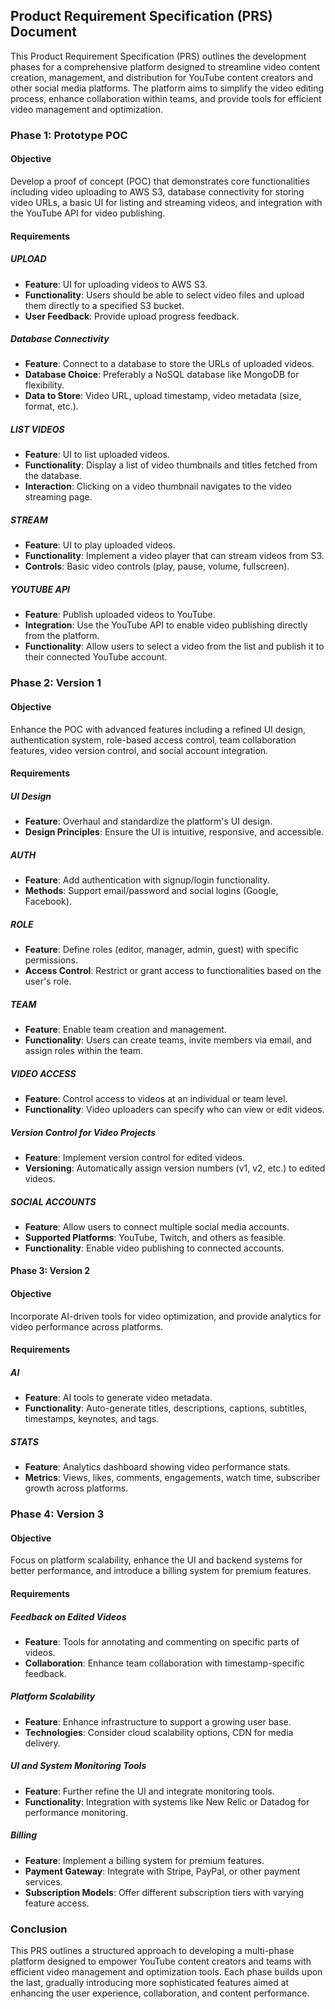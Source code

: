 ## Product Requirement Specification (PRS) Document

This Product Requirement Specification (PRS) outlines the development phases for a comprehensive platform designed to streamline video content creation, management, and distribution for YouTube content creators and other social media platforms. The platform aims to simplify the video editing process, enhance collaboration within teams, and provide tools for efficient video management and optimization.

### Phase 1: Prototype POC

#### Objective

Develop a proof of concept (POC) that demonstrates core functionalities including video uploading to AWS S3, database connectivity for storing video URLs, a basic UI for listing and streaming videos, and integration with the YouTube API for video publishing.

#### Requirements

##### UPLOAD

- <strong>Feature</strong>: UI for uploading videos to AWS S3.
- <strong>Functionality</strong>: Users should be able to select video files and upload them directly to a specified S3 bucket.
- <strong>User Feedback</strong>: Provide upload progress feedback.

##### Database Connectivity

- <strong>Feature</strong>: Connect to a database to store the URLs of uploaded videos.
- <strong>Database Choice</strong>: Preferably a NoSQL database like MongoDB for flexibility.
- <strong>Data to Store</strong>: Video URL, upload timestamp, video metadata (size, format, etc.).

##### LIST VIDEOS

- <strong>Feature</strong>: UI to list uploaded videos.
- <strong>Functionality</strong>: Display a list of video thumbnails and titles fetched from the database.
- <strong>Interaction</strong>: Clicking on a video thumbnail navigates to the video streaming page.

##### STREAM

- <strong>Feature</strong>: UI to play uploaded videos.
- <strong>Functionality</strong>: Implement a video player that can stream videos from S3.
- <strong>Controls</strong>: Basic video controls (play, pause, volume, fullscreen).

##### YOUTUBE API

- <strong>Feature</strong>: Publish uploaded videos to YouTube.
- <strong>Integration</strong>: Use the YouTube API to enable video publishing directly from the platform.
- <strong>Functionality</strong>: Allow users to select a video from the list and publish it to their connected YouTube account.

### Phase 2: Version 1

#### Objective

Enhance the POC with advanced features including a refined UI design, authentication system, role-based access control, team collaboration features, video version control, and social account integration.

#### Requirements

##### UI Design

- <strong>Feature</strong>: Overhaul and standardize the platform's UI design.
- <strong>Design Principles</strong>: Ensure the UI is intuitive, responsive, and accessible.

##### AUTH

- <strong>Feature</strong>: Add authentication with signup/login functionality.
- <strong>Methods</strong>: Support email/password and social logins (Google, Facebook).

##### ROLE

- <strong>Feature</strong>: Define roles (editor, manager, admin, guest) with specific permissions.
- <strong>Access Control</strong>: Restrict or grant access to functionalities based on the user's role.

##### TEAM

- <strong>Feature</strong>: Enable team creation and management.
- <strong>Functionality</strong>: Users can create teams, invite members via email, and assign roles within the team.

##### VIDEO ACCESS

- <strong>Feature</strong>: Control access to videos at an individual or team level.
- <strong>Functionality</strong>: Video uploaders can specify who can view or edit videos.

##### Version Control for Video Projects

- <strong>Feature</strong>: Implement version control for edited videos.
- <strong>Versioning</strong>: Automatically assign version numbers (v1, v2, etc.) to edited videos.

##### SOCIAL ACCOUNTS

- <strong>Feature</strong>: Allow users to connect multiple social media accounts.
- <strong>Supported Platforms</strong>: YouTube, Twitch, and others as feasible.
- <strong>Functionality</strong>: Enable video publishing to connected accounts.

#### Phase 3: Version 2

#### Objective

Incorporate AI-driven tools for video optimization, and provide analytics for video performance across platforms.

#### Requirements

##### AI

- <strong>Feature</strong>: AI tools to generate video metadata.
- <strong>Functionality</strong>: Auto-generate titles, descriptions, captions, subtitles, timestamps, keynotes, and tags.

##### STATS

- <strong>Feature</strong>: Analytics dashboard showing video performance stats.
- <strong>Metrics</strong>: Views, likes, comments, engagements, watch time, subscriber growth across platforms.

### Phase 4: Version 3

#### Objective

Focus on platform scalability, enhance the UI and backend systems for better performance, and introduce a billing system for premium features.

#### Requirements

##### Feedback on Edited Videos

- <strong>Feature</strong>: Tools for annotating and commenting on specific parts of videos.
- <strong>Collaboration</strong>: Enhance team collaboration with timestamp-specific feedback.

##### Platform Scalability

- <strong>Feature</strong>: Enhance infrastructure to support a growing user base.
- <strong>Technologies</strong>: Consider cloud scalability options, CDN for media delivery.

##### UI and System Monitoring Tools

- <strong>Feature</strong>: Further refine the UI and integrate monitoring tools.
- <strong>Functionality</strong>: Integration with systems like New Relic or Datadog for performance monitoring.

##### Billing

- <strong>Feature</strong>: Implement a billing system for premium features.
- <strong>Payment Gateway</strong>: Integrate with Stripe, PayPal, or other payment services.
- <strong>Subscription Models</strong>: Offer different subscription tiers with varying feature access.

### Conclusion

This PRS outlines a structured approach to developing a multi-phase platform designed to empower YouTube content creators and teams with efficient video management and optimization tools. Each phase builds upon the last, gradually introducing more sophisticated features aimed at enhancing the user experience, collaboration, and content performance.
